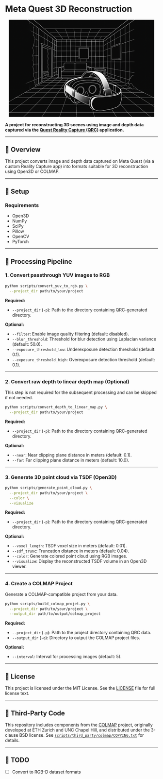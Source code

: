 # Meta Quest 3D Reconstruction

<p align="center">
  <img src="docs/overview.png" alt="QuestRealityCapture" width="480"/>
</p>

**A project for reconstructing 3D scenes using image and depth data captured via the [Quest Reality Capture (QRC)](https://github.com/t-34400/QuestRealityCapture/) application.**

---

## 🧭 Overview

This project converts image and depth data captured on Meta Quest (via a custom Reality Capture app) into formats suitable for 3D reconstruction using Open3D or COLMAP.

---

## 🚀 Setup

### Requirements

* Open3D
* NumPy
* SciPy
* Pillow
* OpenCV
* PyTorch

---

## 🔧 Processing Pipeline

### 1. Convert passthrough YUV images to RGB

```bash
python scripts/convert_yuv_to_rgb.py \
  --project_dir path/to/your/project
```

**Required:**

* `--project_dir` (`-p`): Path to the directory containing QRC-generated directory.

**Optional:**

* `--filter`: Enable image quality filtering (default: disabled).
* `--blur_threshold`: Threshold for blur detection using Laplacian variance (default: 50.0).
* `--exposure_threshold_low`: Underexposure detection threshold (default: 0.1).
* `--exposure_threshold_high`: Overexposure detection threshold (default: 0.1).

---

### 2. Convert raw depth to linear depth map (Optional)

This step is not required for the subsequent processing and can be skipped if not needed.

```bash
python scripts/convert_depth_to_linear_map.py \
  --project_dir path/to/your/project
```

**Required:**

* `--project_dir` (`-p`): Path to the directory containing QRC-generated directory.

**Optional:**

* `--near`: Near clipping plane distance in meters (default: 0.1).
* `--far`: Far clipping plane distance in meters (default: 10.0).

---

### 3. Generate 3D point cloud via TSDF (Open3D)

```bash
python scripts/generate_point_cloud.py \
  --project_dir path/to/your/project \
  --color \
  --visualize
```

**Required:**

* `--project_dir` (`-p`): Path to the directory containing QRC-generated directory.

**Optional:**

* `--voxel_length`: TSDF voxel size in meters (default: 0.01).
* `--sdf_trunc`: Truncation distance in meters (default: 0.04).
* `--color`: Generate colored point cloud using RGB images.
* `--visualize`: Display the reconstructed TSDF volume in an Open3D viewer.

---

### 4. Create a COLMAP Project

Generate a COLMAP-compatible project from your data.

```bash
python scripts/build_colmap_projet.py \
  --project_dir path/to/your/project \
  --output_dir path/to/output/colmap_project
```

**Required:**

* `--project_dir` (`-p`): Path to the project directory containing QRC data.
* `--output_dir` (`-o`): Directory to output the COLMAP project files.

**Optional:**

* `--interval`: Interval for processing images (default: 5).

---

## 📝 License

This project is licensed under the MIT License.
See the [LICENSE](LICENSE) file for full license text.

---

## 🧩 Third-Party Code
This repository includes components from the [COLMAP](https://github.com/colmap/colmap) project,
originally developed at ETH Zurich and UNC Chapel Hill, and distributed under the 3-clause BSD license.
See [`scripts/third_party/colmap/COPYING.txt`](./scripts/third_party/colmap/COPYING.txt) for details.

---

## 📌 TODO

* [ ] Convert to RGB-D dataset formats
